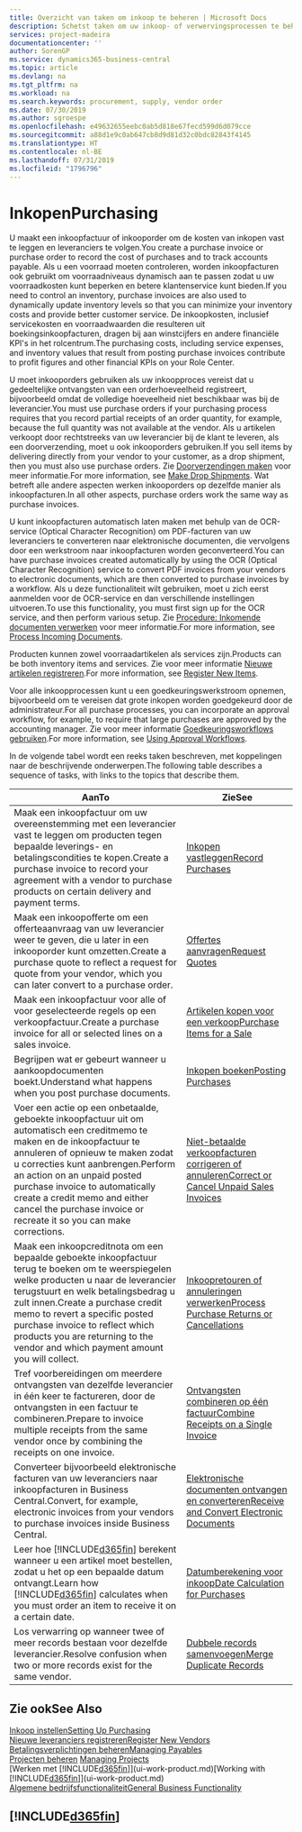 ```yaml
---
title: Overzicht van taken om inkoop te beheren | Microsoft Docs
description: Schetst taken om uw inkoop- of verwervingsprocessen te beheren, onder andere hoe inkoopfacturen en inkooporders werken.
services: project-madeira
documentationcenter: ''
author: SorenGP
ms.service: dynamics365-business-central
ms.topic: article
ms.devlang: na
ms.tgt_pltfrm: na
ms.workload: na
ms.search.keywords: procurement, supply, vendor order
ms.date: 07/30/2019
ms.author: sgroespe
ms.openlocfilehash: e49632655eebc0ab5d818e67fecd599d6d079cce
ms.sourcegitcommit: a88d1e9c0ab647cb8d9d81d32c0bdc82843f4145
ms.translationtype: HT
ms.contentlocale: nl-BE
ms.lasthandoff: 07/31/2019
ms.locfileid: "1796796"
---
```

# <a name="purchasing"></a><span data-ttu-id="19f57-103">Inkopen</span><span class="sxs-lookup"><span data-stu-id="19f57-103">Purchasing</span></span>
<span data-ttu-id="19f57-104">U maakt een inkoopfactuur of inkooporder om de kosten van inkopen vast te leggen en leveranciers te volgen.</span><span class="sxs-lookup"><span data-stu-id="19f57-104">You create a purchase invoice or purchase order to record the cost of purchases and to track accounts payable.</span></span> <span data-ttu-id="19f57-105">Als u een voorraad moeten controleren, worden inkoopfacturen ook gebruikt om voorraadniveaus dynamisch aan te passen zodat u uw voorraadkosten kunt beperken en betere klantenservice kunt bieden.</span><span class="sxs-lookup"><span data-stu-id="19f57-105">If you need to control an inventory, purchase invoices are also used to dynamically update inventory levels so that you can minimize your inventory costs and provide better customer service.</span></span> <span data-ttu-id="19f57-106">De inkoopkosten, inclusief servicekosten en voorraadwaarden die resulteren uit boekingsinkoopfacturen, dragen bij aan winstcijfers en andere financiële KPI's in het rolcentrum.</span><span class="sxs-lookup"><span data-stu-id="19f57-106">The purchasing costs, including service expenses, and inventory values that result from posting purchase invoices contribute to profit figures and other financial KPIs on your Role Center.</span></span>

<span data-ttu-id="19f57-107">U moet inkooporders gebruiken als uw inkoopproces vereist dat u gedeeltelijke ontvangsten van een orderhoeveelheid registreert, bijvoorbeeld omdat de volledige hoeveelheid niet beschikbaar was bij de leverancier.</span><span class="sxs-lookup"><span data-stu-id="19f57-107">You must use purchase orders if your purchasing process requires that you record partial receipts of an order quantity, for example, because the full quantity was not available at the vendor.</span></span> <span data-ttu-id="19f57-108">Als u artikelen verkoopt door rechtstreeks van uw leverancier bij de klant te leveren, als een doorverzending, moet u ook inkooporders gebruiken.</span><span class="sxs-lookup"><span data-stu-id="19f57-108">If you sell items by delivering directly from your vendor to your customer, as a drop shipment, then you must also use purchase orders.</span></span> <span data-ttu-id="19f57-109">Zie [Doorverzendingen maken](sales-how-drop-shipment.md) voor meer informatie.</span><span class="sxs-lookup"><span data-stu-id="19f57-109">For more information, see [Make Drop Shipments](sales-how-drop-shipment.md).</span></span> <span data-ttu-id="19f57-110">Wat betreft alle andere aspecten werken inkooporders op dezelfde manier als inkoopfacturen.</span><span class="sxs-lookup"><span data-stu-id="19f57-110">In all other aspects, purchase orders work the same way as purchase invoices.</span></span>

<span data-ttu-id="19f57-111">U kunt inkoopfacturen automatisch laten maken met behulp van de OCR-service (Optical Character Recognition) om PDF-facturen van uw leveranciers te converteren naar elektronische documenten, die vervolgens door een werkstroom naar inkoopfacturen worden geconverteerd.</span><span class="sxs-lookup"><span data-stu-id="19f57-111">You can have purchase invoices created automatically by using the OCR (Optical Character Recognition) service to convert PDF invoices from your vendors to electronic documents, which are then converted to purchase invoices by a workflow.</span></span> <span data-ttu-id="19f57-112">Als u deze functionaliteit wilt gebruiken, moet u zich eerst aanmelden voor de OCR-service en dan verschillende instellingen uitvoeren.</span><span class="sxs-lookup"><span data-stu-id="19f57-112">To use this functionality, you must first sign up for the OCR service, and then perform various setup.</span></span> <span data-ttu-id="19f57-113">Zie [Procedure: Inkomende documenten verwerken](across-process-income-documents.md) voor meer informatie.</span><span class="sxs-lookup"><span data-stu-id="19f57-113">For more information, see [Process Incoming Documents](across-process-income-documents.md).</span></span>      

<span data-ttu-id="19f57-114">Producten kunnen zowel voorraadartikelen als services zijn.</span><span class="sxs-lookup"><span data-stu-id="19f57-114">Products can be both inventory items and services.</span></span> <span data-ttu-id="19f57-115">Zie voor meer informatie [Nieuwe artikelen registreren](inventory-how-register-new-items.md).</span><span class="sxs-lookup"><span data-stu-id="19f57-115">For more information, see [Register New Items](inventory-how-register-new-items.md).</span></span>

<span data-ttu-id="19f57-116">Voor alle inkoopprocessen kunt u een goedkeuringswerkstroom opnemen, bijvoorbeeld om te vereisen dat grote inkopen worden goedgekeurd door de administrateur.</span><span class="sxs-lookup"><span data-stu-id="19f57-116">For all purchase processes, you can incorporate an approval workflow, for example, to require that large purchases are approved by the accounting manager.</span></span> <span data-ttu-id="19f57-117">Zie voor meer informatie [Goedkeuringsworkflows gebruiken](across-how-use-approval-workflows.md).</span><span class="sxs-lookup"><span data-stu-id="19f57-117">For more information, see [Using Approval Workflows](across-how-use-approval-workflows.md).</span></span>

<span data-ttu-id="19f57-118">In de volgende tabel wordt een reeks taken beschreven, met koppelingen naar de beschrijvende onderwerpen.</span><span class="sxs-lookup"><span data-stu-id="19f57-118">The following table describes a sequence of tasks, with links to the topics that describe them.</span></span>

| <span data-ttu-id="19f57-119">Aan</span><span class="sxs-lookup"><span data-stu-id="19f57-119">To</span></span> | <span data-ttu-id="19f57-120">Zie</span><span class="sxs-lookup"><span data-stu-id="19f57-120">See</span></span> |
| --- | --- |
| <span data-ttu-id="19f57-121">Maak een inkoopfactuur om uw overeenstemming met een leverancier vast te leggen om producten tegen bepaalde leverings- en betalingscondities te kopen.</span><span class="sxs-lookup"><span data-stu-id="19f57-121">Create a purchase invoice to record your agreement with a vendor to purchase products on certain delivery and payment terms.</span></span> |[<span data-ttu-id="19f57-122">Inkopen vastleggen</span><span class="sxs-lookup"><span data-stu-id="19f57-122">Record Purchases</span></span>](purchasing-how-record-purchases.md) |
|<span data-ttu-id="19f57-123">Maak een inkoopofferte om een offerteaanvraag van uw leverancier weer te geven, die u later in een inkooporder kunt omzetten.</span><span class="sxs-lookup"><span data-stu-id="19f57-123">Create a purchase quote to reflect a request for quote from your vendor, which you can later convert to a purchase order.</span></span>|[<span data-ttu-id="19f57-124">Offertes aanvragen</span><span class="sxs-lookup"><span data-stu-id="19f57-124">Request Quotes</span></span>](purchasing-how-request-quotes.md)|
| <span data-ttu-id="19f57-125">Maak een inkoopfactuur voor alle of voor geselecteerde regels op een verkoopfactuur.</span><span class="sxs-lookup"><span data-stu-id="19f57-125">Create a purchase invoice for all or selected lines on a sales invoice.</span></span> |[<span data-ttu-id="19f57-126">Artikelen kopen voor een verkoop</span><span class="sxs-lookup"><span data-stu-id="19f57-126">Purchase Items for a Sale</span></span>](purchasing-how-purchase-products-sale.md) |
|<span data-ttu-id="19f57-127">Begrijpen wat er gebeurt wanneer u aankoopdocumenten boekt.</span><span class="sxs-lookup"><span data-stu-id="19f57-127">Understand what happens when you post purchase documents.</span></span>|[<span data-ttu-id="19f57-128">Inkopen boeken</span><span class="sxs-lookup"><span data-stu-id="19f57-128">Posting Purchases</span></span>](ui-post-purchases.md)|
| <span data-ttu-id="19f57-129">Voer een actie op een onbetaalde, geboekte inkoopfactuur uit om automatisch een creditmemo te maken en de inkoopfactuur te annuleren of opnieuw te maken zodat u correcties kunt aanbrengen.</span><span class="sxs-lookup"><span data-stu-id="19f57-129">Perform an action on an unpaid posted purchase invoice to automatically create a credit memo and either cancel the purchase invoice or recreate it so you can make corrections.</span></span> |[<span data-ttu-id="19f57-130">Niet-betaalde verkoopfacturen corrigeren of annuleren</span><span class="sxs-lookup"><span data-stu-id="19f57-130">Correct or Cancel Unpaid Sales Invoices</span></span>](purchasing-how-correct-cancel-unpaid-purchase-invoices.md) |
| <span data-ttu-id="19f57-131">Maak een inkoopcreditnota om een bepaalde geboekte inkoopfactuur terug te boeken om te weerspiegelen welke producten u naar de leverancier terugstuurt en welk betalingsbedrag u zult innen.</span><span class="sxs-lookup"><span data-stu-id="19f57-131">Create a purchase credit memo to revert a specific posted purchase invoice to reflect which products you are returning to the vendor and which payment amount you will collect.</span></span> |[<span data-ttu-id="19f57-132">Inkoopretouren of annuleringen verwerken</span><span class="sxs-lookup"><span data-stu-id="19f57-132">Process Purchase Returns or Cancellations</span></span>](purchasing-how-register-new-vendors.md) |
|<span data-ttu-id="19f57-133">Tref voorbereidingen om meerdere ontvangsten van dezelfde leverancier in één keer te factureren, door de ontvangsten in een factuur te combineren.</span><span class="sxs-lookup"><span data-stu-id="19f57-133">Prepare to invoice multiple receipts from the same vendor once by combining the receipts on one invoice.</span></span>|[<span data-ttu-id="19f57-134">Ontvangsten combineren op één factuur</span><span class="sxs-lookup"><span data-stu-id="19f57-134">Combine Receipts on a Single Invoice</span></span>](purchasing-how-to-combine-receipts.md)|
|<span data-ttu-id="19f57-135">Converteer bijvoorbeeld elektronische facturen van uw leveranciers naar inkoopfacturen in Business Central.</span><span class="sxs-lookup"><span data-stu-id="19f57-135">Convert, for example, electronic invoices from your vendors to purchase invoices inside Business Central.</span></span>|[<span data-ttu-id="19f57-136">Elektronische documenten ontvangen en converteren</span><span class="sxs-lookup"><span data-stu-id="19f57-136">Receive and Convert Electronic Documents</span></span>](purchasing-how-to-receive-and-convert-electronic-documents.md)|
| <span data-ttu-id="19f57-137">Leer hoe [!INCLUDE[d365fin](includes/d365fin_md.md)] berekent wanneer u een artikel moet bestellen, zodat u het op een bepaalde datum ontvangt.</span><span class="sxs-lookup"><span data-stu-id="19f57-137">Learn how [!INCLUDE[d365fin](includes/d365fin_md.md)] calculates when you must order an item to receive it on a certain date.</span></span>|[<span data-ttu-id="19f57-138">Datumberekening voor inkoop</span><span class="sxs-lookup"><span data-stu-id="19f57-138">Date Calculation for Purchases</span></span>](purchasing-date-calculation-for-purchases.md)|
|<span data-ttu-id="19f57-139">Los verwarring op wanneer twee of meer records bestaan voor dezelfde leverancier.</span><span class="sxs-lookup"><span data-stu-id="19f57-139">Resolve confusion when two or more records exist for the same vendor.</span></span>|[<span data-ttu-id="19f57-140">Dubbele records samenvoegen</span><span class="sxs-lookup"><span data-stu-id="19f57-140">Merge Duplicate Records</span></span>](sales-how-merge-duplicate-records.md)|

## <a name="see-also"></a><span data-ttu-id="19f57-141">Zie ook</span><span class="sxs-lookup"><span data-stu-id="19f57-141">See Also</span></span>
[<span data-ttu-id="19f57-142">Inkoop instellen</span><span class="sxs-lookup"><span data-stu-id="19f57-142">Setting Up Purchasing</span></span>](purchasing-setup-purchasing.md)  
[<span data-ttu-id="19f57-143">Nieuwe leveranciers registreren</span><span class="sxs-lookup"><span data-stu-id="19f57-143">Register New Vendors</span></span>](purchasing-how-register-new-vendors.md)  
[<span data-ttu-id="19f57-144">Betalingsverplichtingen beheren</span><span class="sxs-lookup"><span data-stu-id="19f57-144">Managing Payables</span></span>](payables-manage-payables.md)  
<span data-ttu-id="19f57-145">[Projecten beheren](projects-manage-projects.md)  </span><span class="sxs-lookup"><span data-stu-id="19f57-145">[Managing Projects](projects-manage-projects.md)  </span></span>  
<span data-ttu-id="19f57-146">[Werken met [!INCLUDE[d365fin](includes/d365fin_md.md)]](ui-work-product.md)</span><span class="sxs-lookup"><span data-stu-id="19f57-146">[Working with [!INCLUDE[d365fin](includes/d365fin_md.md)]](ui-work-product.md)</span></span>  
[<span data-ttu-id="19f57-147">Algemene bedrijfsfunctionaliteit</span><span class="sxs-lookup"><span data-stu-id="19f57-147">General Business Functionality</span></span>](ui-across-business-areas.md)

## [!INCLUDE[d365fin](includes/free_trial_md.md)]  
